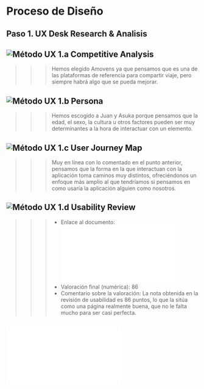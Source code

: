 # Proceso de Diseño 

## Paso 1. UX Desk Research & Analisis 

![Método UX](../img/Competitive.png) 1.a Competitive Analysis
-----

>>> Hemos elegido Amovens ya que pensamos que es una de las plataformas de referencia para compartir viaje, pero siempre habrá algo que se pueda mejorar.


![Método UX](../img/Persona.png) 1.b Persona
-----

>>> Hemos escogido a Juan y Asuka porque pensamos que la edad, el sexo, la cultura u otros factores pueden ser muy determinantes a la hora de interactuar con un elemento.

![Método UX](../img/JourneyMap.png) 1.c User Journey Map
----

>>> Muy en línea con lo comentado en el punto anterior, pensamos que la forma en la que interactuan con la aplicación toma caminos muy distintos, ofreciéndonos un enfoque más amplio al que tendríamos si pensamos en como usaría la aplicación alguien como nosotros.

![Método UX](../img/usabilityReview.png) 1.d Usability Review
----

>>> - Enlace al documento:  ![Usability Review](./Usability-review-template.pdf)
>>> - Valoración final (numérica): 86
>>> - Comentario sobre la valoración:  La nota obtenida en la revisión de usabilidad es 86 puntos, lo que la sitúa como
una página realmente buena, que no le falta mucho para ser casi perfecta.

![1.e Memoria](./Memoria.pdf)
----
